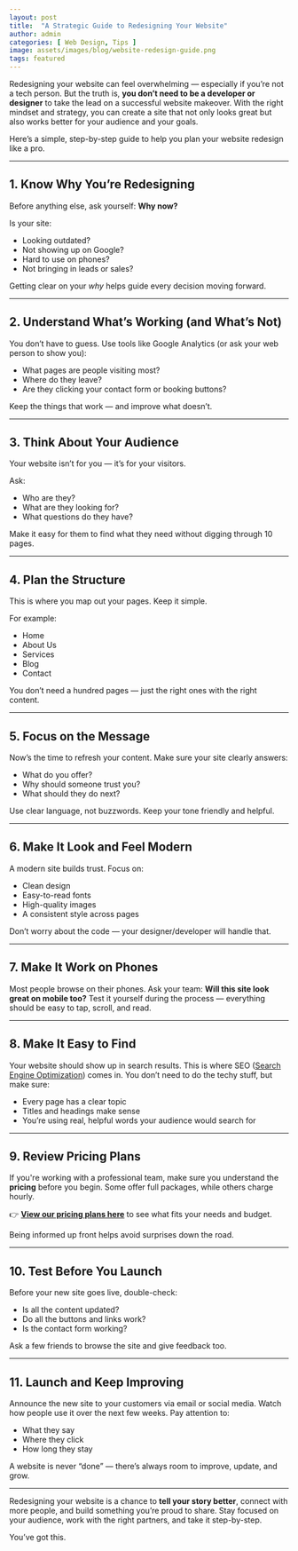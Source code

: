 ```yaml
---
layout: post
title:  "A Strategic Guide to Redesigning Your Website"
author: admin
categories: [ Web Design, Tips ]
image: assets/images/blog/website-redesign-guide.png
tags: featured
---
```


Redesigning your website can feel overwhelming — especially if you’re not a tech person. But the truth is, **you don’t need to be a developer or designer** to take the lead on a successful website makeover. With the right mindset and strategy, you can create a site that not only looks great but also works better for your audience and your goals.

Here’s a simple, step-by-step guide to help you plan your website redesign like a pro.

---

## 1. Know Why You’re Redesigning

Before anything else, ask yourself: **Why now?**

Is your site:
- Looking outdated?
- Not showing up on Google?
- Hard to use on phones?
- Not bringing in leads or sales?

Getting clear on your *why* helps guide every decision moving forward.

---

## 2. Understand What’s Working (and What’s Not)

You don’t have to guess. Use tools like Google Analytics (or ask your web person to show you):
- What pages are people visiting most?
- Where do they leave?
- Are they clicking your contact form or booking buttons?

Keep the things that work — and improve what doesn’t.

---

## 3. Think About Your Audience

Your website isn’t for you — it’s for your visitors.

Ask:
- Who are they?
- What are they looking for?
- What questions do they have?

Make it easy for them to find what they need without digging through 10 pages.

---

## 4. Plan the Structure

This is where you map out your pages. Keep it simple.

For example:
- Home
- About Us
- Services
- Blog
- Contact

You don’t need a hundred pages — just the right ones with the right content.

---

## 5. Focus on the Message

Now’s the time to refresh your content. Make sure your site clearly answers:
- What do you offer?
- Why should someone trust you?
- What should they do next?

Use clear language, not buzzwords. Keep your tone friendly and helpful.

---

## 6. Make It Look and Feel Modern

A modern site builds trust. Focus on:
- Clean design
- Easy-to-read fonts
- High-quality images
- A consistent style across pages

Don’t worry about the code — your designer/developer will handle that.

---

## 7. Make It Work on Phones

Most people browse on their phones. Ask your team: **Will this site look great on mobile too?** Test it yourself during the process — everything should be easy to tap, scroll, and read.

---

## 8. Make It Easy to Find

Your website should show up in search results. This is where SEO ([Search Engine Optimization](/web-design-seo)) comes in. You don’t need to do the techy stuff, but make sure:
- Every page has a clear topic
- Titles and headings make sense
- You’re using real, helpful words your audience would search for

---

## 9. Review Pricing Plans

If you're working with a professional team, make sure you understand the **pricing** before you begin. Some offer full packages, while others charge hourly.

👉 **[View our pricing plans here](/#pricing)** to see what fits your needs and budget.

Being informed up front helps avoid surprises down the road.

---

## 10. Test Before You Launch

Before your new site goes live, double-check:
- Is all the content updated?
- Do all the buttons and links work?
- Is the contact form working?

Ask a few friends to browse the site and give feedback too.

---

## 11. Launch and Keep Improving

Announce the new site to your customers via email or social media. Watch how people use it over the next few weeks. Pay attention to:
- What they say
- Where they click
- How long they stay

A website is never “done” — there’s always room to improve, update, and grow.

---

Redesigning your website is a chance to **tell your story better**, connect with more people, and build something you’re proud to share. Stay focused on your audience, work with the right partners, and take it step-by-step.

You’ve got this.
